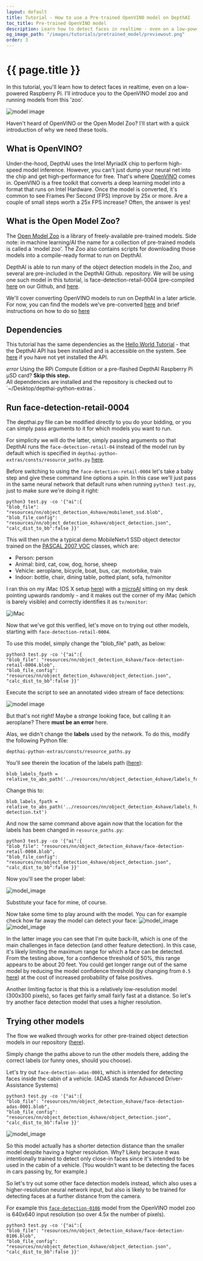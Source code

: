 ```yaml
---
layout: default
title: Tutorial - How to use a Pre-trained OpenVINO model on DepthAI
toc_title: Pre-trained OpenVINO model
description: Learn how to detect faces in realtime - even on a low-powered Raspberry Pi - with a pre-trained model.
og_image_path: "/images/tutorials/pretrained_model/previewout.png"
order: 3
---
```


# {{ page.title }}

In this tutorial, you'll learn how to detect faces in realtime, even on a low-powered Raspberry Pi. I'll introduce you to the OpenVINO model zoo and running models from this 'zoo'.  

![model image](/images/tutorials/pretrained_model/previewout2.png)

Haven't heard of OpenVINO or the Open Model Zoo? I'll start with a quick introduction of why we need these tools.

## What is OpenVINO?

Under-the-hood, DepthAI uses the Intel MyriadX chip to perform high-speed model inference. However, you can't just dump your neural net into the chip and get high-performance for free. That's where [OpenVINO](https://docs.openvinotoolkit.org/) comes in. OpenVINO is a free toolkit that converts a deep learning model into a format that runs on Intel Hardware. Once the model is converted, it's common to see Frames Per Second (FPS) improve by 25x or more. Are a couple of small steps worth a 25x FPS increase? Often, the answer is yes!

## What is the Open Model Zoo?

The [Open Model Zoo](https://github.com/opencv/open_model_zoo) is a library of freely-available pre-trained models.  Side note: in machine learning/AI the name for a collection of pre-trained models is called a 'model zoo'. The Zoo also contains scripts for downloading those models into a compile-ready format to run on DepthAI.

DepthAI is able to run many of the object detection models in the Zoo, and several are pre-included in the DepthAI Github.   repository.  We will be using one such model in this tutorial, is face-detection-retail-0004 (pre-compiled [here](https://github.com/luxonis/depthai-python-extras/blob/master/resources/nn/object_detection_4shave/face-detection-retail-0004.blob) on our Github, and [here](https://docs.openvinotoolkit.org/2020.1/_models_intel_face_detection_retail_0004_description_face_detection_retail_0004.html).

We'll cover converting OpenVINO models to run on DepthAI in a later article.  For now, you can find the models we've pre-converted [here](https://github.com/luxonis/depthai-python-extras/tree/master/resources/nn) and brief instructions on how to do so [here](https://github.com/luxonis/depthai-python-extras#conversion-of-existing-trained-models-into-intel-movidius-binary-format)

## Dependencies

This tutorial has the same dependencies as the [Hello World Tutorial](/tutorials/hello_world#dependencies) - that the DepthAI API has been installed and is accessible on the system.  See [here](https://docs.luxonis.com/api/) if you have not yet installed the API.
<div class="alert alert-primary" role="alert">
<i class="material-icons">
error
</i>
  Using the RPi Compute Edition or a pre-flashed DepthAI Raspberry Pi µSD card? <strong>Skip this step.</strong><br/>
  <span class="small">All dependencies are installed and the repository is checked out to `~/Desktop/depthai-python-extras`.</span>
</div>

## Run face-detection-retail-0004

The depthai.py file can be modified directly to you do your bidding, or you can simply pass arguments to it for which models you want to run.  

For simplicity we will do the latter, simply passing arguments so that DepthAI runs the `face-detection-retail-04` instead of the model run by default which is specified in `depthai-python-extras/consts/resource_paths.py` [here](https://github.com/luxonis/depthai-python-extras/blob/master/consts/resource_paths.py).

Before switching to using the `face-detection-retail-0004` let's take a baby step and give these command line options a spin.  In this case we'll just pass in the same neural network that default runs when running `python3 test.py`, just to make sure we're doing it right:

```
python3 test.py -co '{"ai":{
"blob_file": "resources/nn/object_detection_4shave/mobilenet_ssd.blob",
"blob_file_config": "resources/nn/object_detection_4shave/object_detection.json",
"calc_dist_to_bb":false }}'
```
This will then run the a typical demo MobileNetv1 SSD object detector trained on the [PASCAL 2007 VOC](http://host.robots.ox.ac.uk/pascal/VOC/voc2007/) classes, which are:
* Person: person
* Animal: bird, cat, cow, dog, horse, sheep
* Vehicle: aeroplane, bicycle, boat, bus, car, motorbike, train
* Indoor: bottle, chair, dining table, potted plant, sofa, tv/monitor

I ran this on my iMac (OS X setup [here](https://docs.luxonis.com/api/#mac-os-x)) with a [microAI](https://shop.luxonis.com/products/bw1093) sitting on my desk pointing upwards randomly - and it makes out the corner of my iMac (which is barely visible) and correctly identifies it as `tv/monitor`:

![iMac](/images/tutorials/pretrained_model/tvmonitor.png)

Now that we've got this verified, let's move on to trying out other models, starting with `face-detection-retail-0004`.

To use this model, simply change the "blob_file" path, as below:
```
python3 test.py -co '{"ai":{
"blob_file": "resources/nn/object_detection_4shave/face-detection-retail-0004.blob",
"blob_file_config": "resources/nn/object_detection_4shave/object_detection.json",
"calc_dist_to_bb":false }}'
```
Execute the script to see an annotated video stream of face detections:

![model image](/images/tutorials/pretrained_model/aeroplane_face.png)

But that's not right!  Maybe a *strange* looking face, but calling it an aeroplane?  There **must be an error** here.

Alas, we didn't change the **labels** used by the network.  To do this, modify the following Python file:
```
depthai-python-extras/consts/resource_paths.py
```

You'll see therein the location of the labels path ([here](https://github.com/luxonis/depthai-python-extras/blob/cdb902179590f0e7b684dde994369e137794a2ef/consts/resource_paths.py#L14)):
```
blob_labels_fpath = relative_to_abs_path('../resources/nn/object_detection_4shave/labels_for_mobilenet_ssd.txt')
```

Change this to:
```
blob_labels_fpath = relative_to_abs_path('../resources/nn/object_detection_4shave/labels_for_face-detection.txt')
```

And now the same command above again now that the location for the labels has been changed in `resource_paths.py`:
```
python3 test.py -co '{"ai":{
"blob_file": "resources/nn/object_detection_4shave/face-detection-retail-0004.blob",
"blob_file_config": "resources/nn/object_detection_4shave/object_detection.json",
"calc_dist_to_bb":false }}'
```
Now you'll see the proper label:

![model_image](/images/tutorials/pretrained_model/pfs.png)

Substitute your face for mine, of course.

Now take some time to play around with the model.  You can for example check how far away the model can detect your face:
![model_image](/images/tutorials/pretrained_model/pfm.png)
![model_image](/images/tutorials/pretrained_model/pfl.png)

In the latter image you can see that I'm quite back-lit, which is one of the main challenges in face detection (and other feature detection). In this case, it's likely limiting the maximum range for which a face can be detected.  From the testing above, for a confidence threshold of 50%, this range appears to be about 20 feet.  You could get longer range out of the same model by reducing the model confidence threshold (by changing from `0.5` [here](https://github.com/luxonis/depthai/blob/cdb902179590f0e7b684dde994369e137794a2ef/depthai.py#L233)) at the cost of increased probability of false positives.

Another limiting factor is that this is a relatively low-resolution model (300x300 pixels), so faces get fairly small fairly fast at a distance.  So let's try another face detection model that uses a higher resolution.  

## Trying other models

The flow we walked through works for other pre-trained object detection models in our repository ([here](https://github.com/luxonis/depthai-python-extras/tree/master/resources/nn)).

Simply change the paths above to run the other models there, adding the correct labels (or funny ones, should you choose).

Let's try out `face-detection-adas-0001`, which is intended for detecting faces inside the cabin of a vehicle. (ADAS stands for Advanced Driver-Assistance Systems)

```
python3 test.py -co '{"ai":{
"blob_file": "resources/nn/object_detection_4shave/face-detection-adas-0001.blob",
"blob_file_config": "resources/nn/object_detection_4shave/object_detection.json",
"calc_dist_to_bb":false }}'
```

![model_image](/images/tutorials/pretrained_model/adas3.png)

So this model actually has a shorter detection distance than the smaller model despite having a higher resolution.  Why?  Likely because it was intentionally trained to detect only close-in faces since it's intended to be used in the cabin of a vehicle.  (You wouldn't want to be detecting the faces in cars passing by, for example.)

So let's try out some other face detection models instead, which also uses a higher-resolution neural network input, but also is likely to be trained for detecting faces at a further distance from the camera.

For example this [`face-detection-0106`](face-detection-0106) model from the OpenVINO model zoo is 640x640 input resolution (so over 4.5x the number of pixels).


```
python3 test.py -co '{"ai":{
"blob_file": "resources/nn/object_detection_4shave/face-detection-0106.blob",
"blob_file_config": "resources/nn/object_detection_4shave/object_detection.json",
"calc_dist_to_bb":false }}'
```
